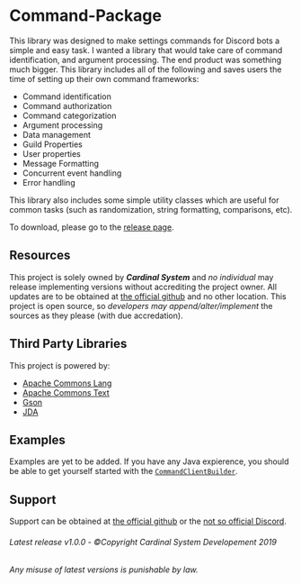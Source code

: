 # Command-Package

This library was designed to make settings commands for Discord bots a simple and easy task. I wanted a library that would take care of command identification, and argument processing. The end product was something much bigger. This library includes all of the following and saves users the time of setting up their own command frameworks:

* Command identification
* Command authorization
* Command categorization
* Argument processing
* Data management
* Guild Properties
* User properties
* Message Formatting
* Concurrent event handling
* Error handling

This library also includes some simple utility classes which are useful for common tasks (such as randomization, string formatting, comparisons, etc).

To download, please go to the [release page](https://github.com/TheCardinalSystem/Command-Package/releases).

## Resources
This project is solely owned by ***Cardinal System*** and _no individual_ may release implementing versions without accrediting the project owner. All updates are to be obtained at [the official github](https://github.com/TheCardinalSystem/Command-Packaget "Cardinal System Package") and no other location. This project is open source, so _developers may append/alter/implement_ the sources as they please (with due accredation).

## Third Party Libraries
This project is powered by:
* [Apache Commons Lang](https://commons.apache.org/proper/commons-lang/)
* [Apache Commons Text](https://commons.apache.org/proper/commons-text/)
* [Gson](https://github.com/google/gson)
* [JDA](https://github.com/DV8FromTheWorld/JDA)

## Examples
Examples are yet to be added. If you have any Java expierence, you should be able to get yourself started with the [`CommandClientBuilder`](https://github.com/TheCardinalSystem/Command-Package/blob/master/src/com/Cardinal/CommandPackage/Impl/CommandClient.java#L57).

## Support
Support can be obtained at [the official github](Command-Package "Cardinal System Package") or the [not so official Discord](https://discordapp.com/invite/7Jh6Jd6 "Cardinal Support").

###### Latest release v1.0.0 - ©Copyright Cardinal System Developement 2019

###### Any misuse of latest versions is punishable by law.
